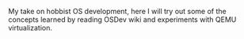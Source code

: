 My take on hobbist OS development, here I will try out some of the concepts learned
by reading OSDev wiki and experiments with QEMU virtualization.
